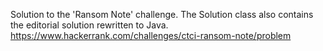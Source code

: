 Solution to the 'Ransom Note' challenge. The Solution class also contains the editorial solution rewritten to Java.
https://www.hackerrank.com/challenges/ctci-ransom-note/problem